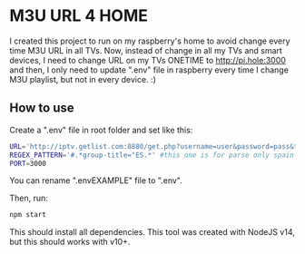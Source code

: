 # M3U URL 4 HOME
I created this project to run on my raspberry's home to avoid change every time M3U URL in all TVs.
Now, instead of change in all my TVs and smart devices, I need to change URL on my TVs ONETIME to http://pi.hole:3000 and then, I only need to update ".env" file in raspberry every time I change M3U playlist, but not in every device. :)

## How to use
Create a ".env" file in root folder and set like this:
```sh
URL='http://iptv.getlist.com:8880/get.php?username=user&password=pass&type=m3u_plus&output=mpegts'
REGEX_PATTERN='#.*group-title="ES.*' #this one is for parse only spain groups
PORT=3000
```
You can rename ".envEXAMPLE" file to ".env".

Then, run:
```sh
npm start
```
This should install all dependencies.
This tool was created with NodeJS v14, but this should works with v10+.